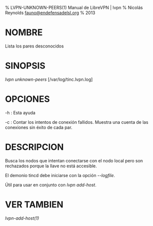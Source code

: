% LVPN-UNKNOWN-PEERS(1) Manual de LibreVPN | lvpn
% Nicolás Reynolds <fauno@endefensadelsl.org>
% 2013

# NOMBRE

Lista los pares desconocidos


# SINOPSIS

_lvpn unknown-peers_ [/var/log/tinc.lvpn.log]


# OPCIONES

-h
:    Esta ayuda

-c
:    Contar los intentos de conexión fallidos.  Muestra una cuenta de
     las conexiones sin éxito de cada par.


# DESCRIPCION

Busca los nodos que intentan conectarse con el nodo local pero son
rechazados porque la llave no está accesible.

El demonio tincd debe iniciarse con la opción _--logfile_.

Útil para usar en conjunto con _lvpn add-host_.


# VER TAMBIEN

_lvpn-add-host(1)_
